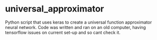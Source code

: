 # universal_approximator
Python script that uses keras to create a universal function approximator neural network.
Code was written and ran on an old computer, having tensorflow issues on current set-up and so cant check it.
